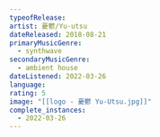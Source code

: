 ```yaml
---
typeofRelease:
artist: 憂鬱/Yu-utsu
dateReleased: 2018-08-21
primaryMusicGenre:
  - synthwave
secondaryMusicGenre:
  - ambient house
dateListened: 2022-03-26
language:
rating: 5
image: "[[logo - 憂鬱 Yu-Utsu.jpg]]"
complete_instances:
  - 2022-03-26
---
```


